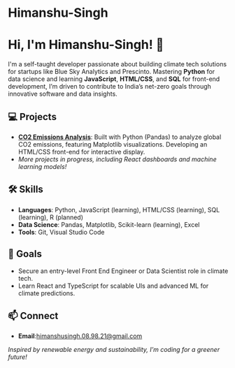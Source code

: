 # Himanshu-Singh

# Hi, I'm Himanshu-Singh! 👋

I'm a self-taught developer passionate about building climate tech solutions for startups like Blue Sky Analytics and Prescinto. Mastering **Python** for data science and learning **JavaScript**, **HTML/CSS**, and **SQL** for front-end development, I’m driven to contribute to India’s net-zero goals through innovative software and data insights.

## 💻 Projects
- **[CO2 Emissions Analysis](https://github.com/himanshusingh089821/co2-analysis)**: Built with Python (Pandas) to analyze global CO2 emissions, featuring Matplotlib visualizations. Developing an HTML/CSS front-end for interactive display.
- *More projects in progress, including React dashboards and machine learning models!*

## 🛠 Skills
- **Languages**: Python, JavaScript (learning), HTML/CSS (learning), SQL (learning), R (planned)
- **Data Science**: Pandas, Matplotlib, Scikit-learn (learning), Excel
- **Tools**: Git, Visual Studio Code

## 🌱 Goals
- Secure an entry-level Front End Engineer or Data Scientist role in climate tech.
- Learn React and TypeScript for scalable UIs and advanced ML for climate predictions.

## 📫 Connect

- **Email**:himanshusingh.08.98.21@gmail.com


*Inspired by renewable energy and sustainability, I’m coding for a greener future!*
